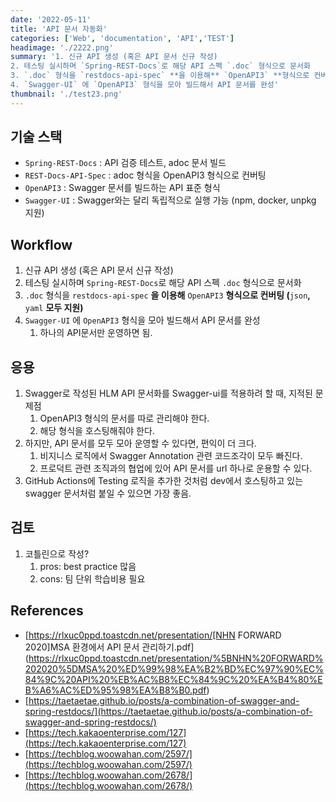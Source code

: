 ```yaml
---
date: '2022-05-11'
title: 'API 문서 자동화'
categories: ['Web', 'documentation', 'API','TEST']
headimage: './2222.png'
summary: '1. 신규 API 생성 (혹은 API 문서 신규 작성)
2. 테스팅 실시하며 `Spring-REST-Docs`로 해당 API 스펙 `.doc` 형식으로 문서화
3. `.doc` 형식을 `restdocs-api-spec` **을 이용해** `OpenAPI3` **형식으로 컨버팅 (**`json`**,** `yaml` **모두 지원)**
4. `Swagger-UI` 에 `OpenAPI3` 형식을 모아 빌드해서 API 문서를 완성'
thumbnail: './test23.png'
---
```


[//]: # (![]&#40;2222.png&#41;)

## 기술 스택

- `Spring-REST-Docs` : API 검증 테스트, adoc 문서 빌드
- `REST-Docs-API-Spec` : adoc 형식을 OpenAPI3 형식으로 컨버팅
- `OpenAPI3` : Swagger 문서를 빌드하는 API 표준 형식
- `Swagger-UI` : Swagger와는 달리 독립적으로 실행 가능 (npm, docker, unpkg 지원)

## Workflow

1. 신규 API 생성 (혹은 API 문서 신규 작성)
2. 테스팅 실시하며 `Spring-REST-Docs`로 해당 API 스펙 `.doc` 형식으로 문서화
3. `.doc` 형식을 `restdocs-api-spec` **을 이용해** `OpenAPI3` **형식으로 컨버팅 (**`json`**,** `yaml` **모두 지원)**
4. `Swagger-UI` 에 `OpenAPI3` 형식을 모아 빌드해서 API 문서를 완성
    1. 하나의 API문서만 운영하면 됨.

## 응용

1. Swagger로 작성된 HLM API 문서화를 Swagger-ui를 적용하려 할 때, 지적된 문제점
    1. OpenAPI3 형식의 문서를 따로 관리해야 한다.
    2. 해당 형식을 호스팅해줘야 한다.
2. 하지만, API 문서를 모두 모아 운영할 수 있다면, 편익이 더 크다.
    1. 비지니스 로직에서 Swagger Annotation 관련 코드조각이 모두 빠진다.
    2. 프로덕트 관련 조직과의 협업에 있어 API 문서를 url 하나로 운용할 수 있다.
3. GitHub Actions에 Testing 로직을 추가한 것처럼 dev에서 호스팅하고 있는 swagger 문서처럼 붙일 수 있으면 가장 좋음.

## 검토

1. 코틀린으로 작성?
    1. pros: best practice 많음
    2. cons: 팀 단위 학습비용 필요

## References

- [https://rlxuc0ppd.toastcdn.net/presentation/[NHN FORWARD 2020]MSA 환경에서 API 문서 관리하기.pdf](https://rlxuc0ppd.toastcdn.net/presentation/%5BNHN%20FORWARD%202020%5DMSA%20%ED%99%98%EA%B2%BD%EC%97%90%EC%84%9C%20API%20%EB%AC%B8%EC%84%9C%20%EA%B4%80%EB%A6%AC%ED%95%98%EA%B8%B0.pdf)
- [https://taetaetae.github.io/posts/a-combination-of-swagger-and-spring-restdocs/](https://taetaetae.github.io/posts/a-combination-of-swagger-and-spring-restdocs/)
- [https://tech.kakaoenterprise.com/127](https://tech.kakaoenterprise.com/127)
- [https://techblog.woowahan.com/2597/](https://techblog.woowahan.com/2597/)
- [https://techblog.woowahan.com/2678/](https://techblog.woowahan.com/2678/)